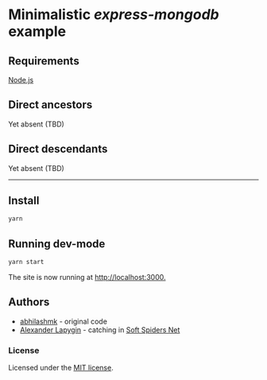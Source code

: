 # Minimalistic *express-mongodb* example

## Requirements

[Node.js](https://nodejs.org/en/download/package-manager/)

## Direct ancestors

Yet absent (TBD)

## Direct descendants

Yet absent (TBD)

---

## Install

```sh
yarn
```

## Running dev-mode

```sh
yarn start
```

The site is now running at <http://localhost:3000.>

## Authors

* [abhilashmk](https://github.com/abhilashmk) - original code
* [Alexander Lapygin](https://github.com/AlexanderLapygin) - catching in [Soft Spiders Net](https://github.com/softspider)

### License

Licensed under the [MIT license](./LICENSE).
